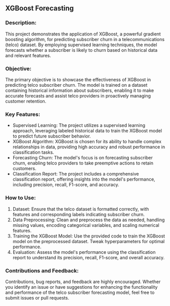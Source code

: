 ## XGBoost Forecasting

### Description:

This project demonstrates the application of XGBoost, a powerful gradient boosting algorithm, for predicting subscriber churn in a telecommunications (telco) dataset. By employing supervised learning techniques, the model forecasts whether a subscriber is likely to churn based on historical data and relevant features.

### Objective:

The primary objective is to showcase the effectiveness of XGBoost in predicting telco subscriber churn. The model is trained on a dataset containing historical information about subscribers, enabling it to make accurate forecasts and assist telco providers in proactively managing customer retention.

### Key Features:

- Supervised Learning: The project utilizes a supervised learning approach, leveraging labeled historical data to train the XGBoost model to predict future subscriber behavior.
- XGBoost Algorithm: XGBoost is chosen for its ability to handle complex relationships in data, providing high accuracy and robust performance in classification tasks.
- Forecasting Churn: The model's focus is on forecasting subscriber churn, enabling telco providers to take preemptive actions to retain customers.
- Classification Report: The project includes a comprehensive classification report, offering insights into the model's performance, including precision, recall, F1-score, and accuracy.

### How to Use:

1. Dataset: Ensure that the telco dataset is formatted correctly, with features and corresponding labels indicating subscriber churn.
2. Data Preprocessing: Clean and preprocess the data as needed, handling missing values, encoding categorical variables, and scaling numerical features.
3. Training the XGBoost Model: Use the provided code to train the XGBoost model on the preprocessed dataset. Tweak hyperparameters for optimal performance.
4. Evaluation: Assess the model's performance using the classification report to understand its precision, recall, F1-score, and overall accuracy.

### Contributions and Feedback:

Contributions, bug reports, and feedback are highly encouraged. Whether you identify an issue or have suggestions for enhancing the functionality and performance of the telco subscriber forecasting model, feel free to submit issues or pull requests.
